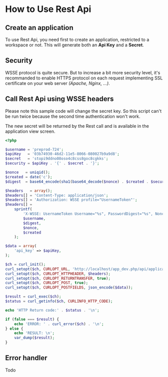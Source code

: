 # How to Use Rest Api

## Create an application

To use Rest Api, you need first to create an application, restricted to a workspace or not.
This will generate both an **Api Key** and a **Secret**.

## Security

WSSE protocol is quite secure.
But to increase a bit more security level, it's recommanded to enable HTTPS protocol on each request implementing SSL certificate on your web server *(Apache, Nginx, ...)*.

## Call Rest Api using WSSE headers

Please note this sample code will change the secret key.
So this script can't be run twice because the second time authentication won't work.

The new secret will be returned by the Rest call and is available in the application view screen.

```php
<?php

$username = 'preprod-724';
$apiKey   = '03b74930-46d2-11e5-8066-080027b9a9d8';
$secret   = 'stopi9ddno08oso4c8css8goc8cgkks';
$security = $apiKey . '{' . $secret . '}';

$nonce   = uniqid();
$created = date('c');
$digest  = base64_encode(sha1(base64_decode($nonce) . $created . $security, true));

$headers   = array();
$headers[] = 'Content-Type: application/json';
$headers[] = 'Authorization: WSSE profile="UsernameToken"';
$headers[] =
    sprintf(
        'X-WSSE: UsernameToken Username="%s", PasswordDigest="%s", Nonce="%s", Created="%s"',
        $username,
        $digest,
        $nonce,
        $created
    );

$data = array(
    'api_key' => $apiKey,
);

$ch = curl_init();
curl_setopt($ch, CURLOPT_URL, 'http://localhost/app_dev.php/api/application/resetSecret');
curl_setopt($ch, CURLOPT_HTTPHEADER, $headers);
curl_setopt($ch, CURLOPT_RETURNTRANSFER, true);
curl_setopt($ch, CURLOPT_POST, true);
curl_setopt($ch, CURLOPT_POSTFIELDS, json_encode($data));

$result = curl_exec($ch);
$status = curl_getinfo($ch, CURLINFO_HTTP_CODE);

echo 'HTTP Return code:' . $status . '\n';

if (false === $result) {
    echo 'ERROR: ' . curl_error($ch) . '\n';
} else {
    echo 'RESULT: \n';
    var_dump($result);
}
```

## Error handler

Todo

